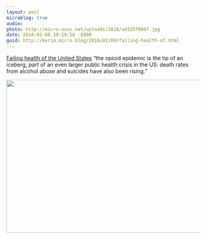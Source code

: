 ```yaml
---
layout: post
microblog: true
audio: 
photo: http://micro.oxus.net/uploads/2018/ad325f0007.jpg
date: 2018-02-08 19:19:58 -0800
guid: http://kerim.micro.blog/2018/02/09/failing-health-of.html
---
```

[Failing health of the United States](http://www.bmj.com/content/360/bmj.k496) “the opioid epidemic is the tip of an iceberg, part of an even larger public health crisis in the US: death rates from alcohol abuse and suicides have also been rising.”

<img src="http://micro.oxus.net/uploads/2018/ad325f0007.jpg" width="600" height="398" />
